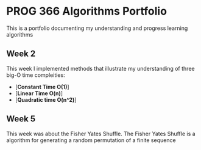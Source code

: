 # PROG 366 Algorithms Portfolio

This is a portfolio documenting my understanding and progress learning algorithms

## Week 2

This week I implemented methods that illustrate my understanding of three big-O time compleities:

- [**Constant Time O(1)**]
- [**Linear Time O(n)**]
- [**Quadratic time O(n^2)**]

## Week 5

This week was about the Fisher Yates Shuffle. The Fisher Yates Shuffle is a algorithm for generating a random permutation of a finite sequence
